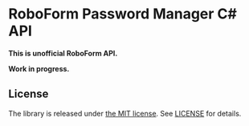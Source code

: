 RoboForm Password Manager C# API
================================

**This is unofficial RoboForm API.**

**Work in progress.**

License
-------

The library is released under [the MIT license][mit]. See [LICENSE][license]
for details.

[mit]: http://www.opensource.org/licenses/mit-license.php
[license]: LICENSE